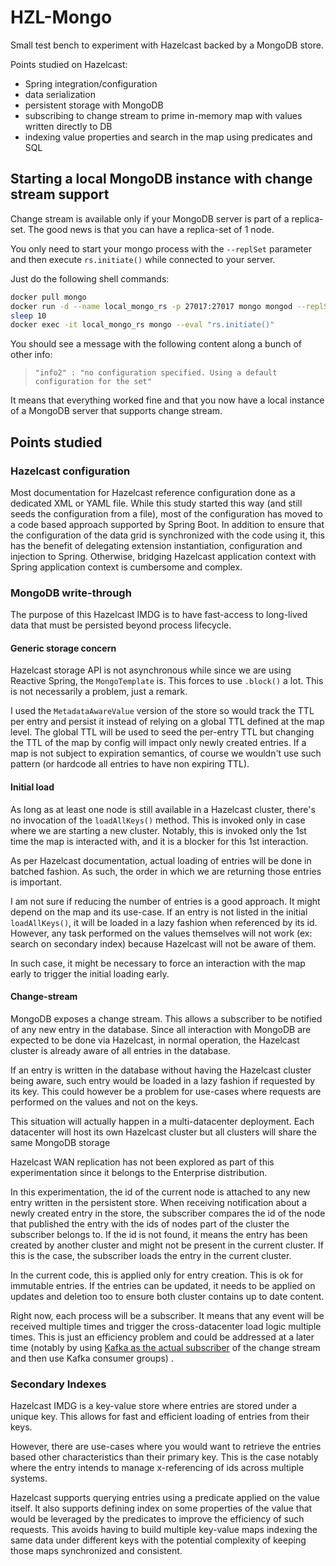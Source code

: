 # HZL-Mongo

Small test bench to experiment with Hazelcast backed by a MongoDB store.

Points studied on Hazelcast:

- Spring integration/configuration
- data serialization
- persistent storage with MongoDB
- subscribing to change stream to prime in-memory map with values written directly to DB
- indexing value properties and search in the map using predicates and SQL

## Starting a local MongoDB instance with change stream support

Change stream is available only if your MongoDB server is part of a replica-set. The good news is that you can have a
replica-set of 1 node.

You only need to start your mongo process with the `--replSet` parameter and then execute `rs.initiate()` while
connected to your server.

Just do the following shell commands:

```bash
docker pull mongo
docker run -d --name local_mongo_rs -p 27017:27017 mongo mongod --replSet my-mongo-set
sleep 10
docker exec -it local_mongo_rs mongo --eval "rs.initiate()"
```

You should see a message with the following content along a bunch of other info:
> `"info2" : "no configuration specified. Using a default configuration for the set"`


It means that everything worked fine and that you now have a local instance of a MongoDB server that supports change
stream.

## Points studied

### Hazelcast configuration

Most documentation for Hazelcast reference configuration done as a dedicated XML or YAML file. While this study started
this way (and still seeds the configuration from a file), most of the configuration has moved to a code based approach
supported by Spring Boot. In addition to ensure that the configuration of the data grid is synchronized with the code
using it, this has the benefit of delegating extension instantiation, configuration and injection to Spring. Otherwise,
bridging Hazelcast application context with Spring application context is cumbersome and complex.

### MongoDB write-through

The purpose of this Hazelcast IMDG is to have fast-access to long-lived data that must be persisted beyond process
lifecycle.

#### Generic storage concern

Hazelcast storage API is not asynchronous while since we are using Reactive Spring, the `MongoTemplate` is. This forces
to use `.block()` a lot. This is not necessarily a problem, just a remark.

I used the `MetadataAwareValue` version of the store so would track the TTL per entry and persist it instead of relying
on a global TTL defined at the map level. The global TTL will be used to seed the per-entry TTL but changing the TTL of
the map by config will impact only newly created entries. If a map is not subject to expiration semantics, of course we
wouldn't use such pattern (or hardcode all entries to have non expiring TTL).

#### Initial load

As long as at least one node is still available in a Hazelcast cluster, there's no invocation of the `loadAllKeys()`
method. This is invoked only in case where we are starting a new cluster. Notably, this is invoked only the 1st time the
map is interacted with, and it is a blocker for this 1st interaction.

As per Hazelcast documentation, actual loading of entries will be done in batched fashion. As such, the order in which
we are returning those entries is important.

I am not sure if reducing the number of entries is a good approach. It might depend on the map and its use-case. If an
entry is not listed in the initial `loadAllKeys()`, it will be loaded in a lazy fashion when referenced by its id.
However, any task performed on the values themselves will not work (ex: search on secondary index) because Hazelcast
will not be aware of them.

In such case, it might be necessary to force an interaction with the map early to trigger the initial loading early.

#### Change-stream

MongoDB exposes a change stream. This allows a subscriber to be notified of any new entry in the database. Since all
interaction with MongoDB are expected to be done via Hazelcast, in normal operation, the Hazelcast cluster is already
aware of all entries in the database.

If an entry is written in the database without having the Hazelcast cluster being aware, such entry would be loaded in a
lazy fashion if requested by its key. This could however be a problem for use-cases where requests are performed on the
values and not on the keys.

This situation will actually happen in a multi-datacenter deployment. Each datacenter will host its own Hazelcast
cluster but all clusters will share the same MongoDB storage

Hazelcast WAN replication has not been explored as part of this experimentation since it belongs to the Enterprise
distribution.

In this experimentation, the id of the current node is attached to any new entry written in the persistent store. When
receiving notification about a newly created entry in the store, the subscriber compares the id of the node that
published the entry with the ids of nodes part of the cluster the subscriber belongs to. If the id is not found, it
means the entry has been created by another cluster and might not be present in the current cluster. If this is the
case, the subscriber loads the entry in the current cluster.

In the current code, this is applied only for entry creation. This is ok for immutable entries. If the entries can be
updated, it needs to be applied on updates and deletion too to ensure both cluster contains up to date content.

Right now, each process will be a subscriber. It means that any event will be received multiple times and trigger the
cross-datacenter load logic multiple times. This is just an efficiency problem and could be addressed at a later time
(notably by using [Kafka as the actual subscriber][mongo-kafka] of the change stream and then use Kafka consumer groups)
.

### Secondary Indexes

Hazelcast IMDG is a key-value store where entries are stored under a unique key. This allows for fast and efficient
loading of entries from their keys.

However, there are use-cases where you would want to retrieve the entries based other characteristics than their primary
key. This is the case notably where the entry intends to manage x-referencing of ids across multiple systems.

Hazelcast supports querying entries using a predicate applied on the value itself. It also supports defining index on
some properties of the value that would be leveraged by the predicates to improve the efficiency of such requests. This
avoids having to build multiple key-value maps indexing the same data under different keys with the potential complexity
of keeping those maps synchronized and consistent.

[mongo-kafka]: https://docs.mongodb.com/kafka-connector/current/kafka-source